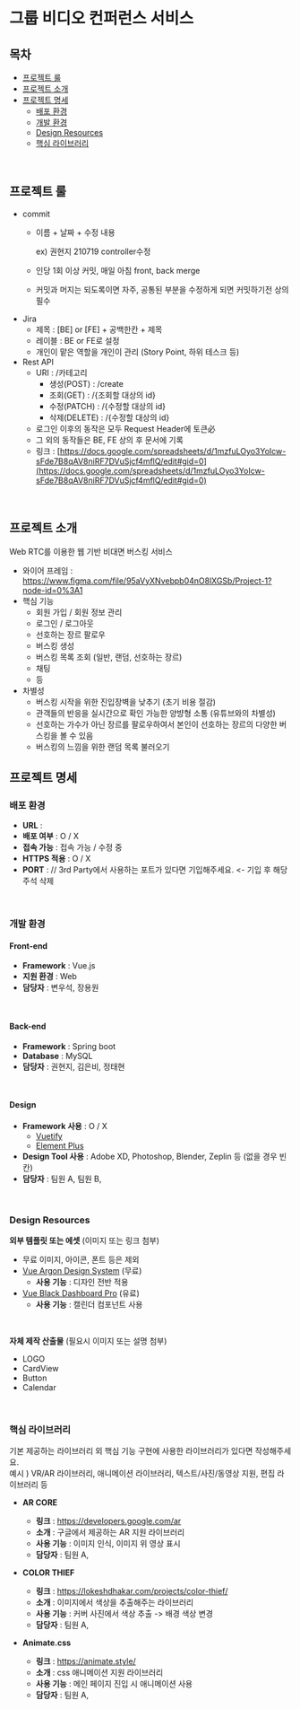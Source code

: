 # 그룹 비디오 컨퍼런스 서비스

## 목차

- [프로젝트 룰](#프로젝트-룰)   
- [프로젝트 소개](#프로젝트-소개)   
- [프로젝트 명세](#프로젝트-명세)
  - [배포 환경](#배포-환경)
  - [개발 환경](#개발-환경)
  - [Design Resources](#design-resources)
  - [핵심 라이브러리](#핵심-라이브러리)
<br>

## 프로젝트 룰
- commit
    - 이름 + 날짜 + 수정 내용

        ex) 권현지 210719 controller수정

    - 인당 1회 이상 커밋, 매일 아침 front, back merge
    - 커밋과 머지는 되도록이면 자주, 공통된 부분을 수정하게 되면 커밋하기전 상의 필수
- Jira
    - 제목 : [BE] or [FE] + 공백한칸 + 제목
    - 레이블 : BE or FE로 설정
    - 개인이 맡은 역할을 개인이 관리 (Story Point, 하위 테스크 등)
- Rest API
    - URI : /카테고리
        - 생성(POST) : /create
        - 조회(GET) : /{조회할 대상의 id}
        - 수정(PATCH) : /{수정할 대상의 id}
        - 삭제(DELETE) : /{수정할 대상의 id}
    - 로그인 이후의 동작은 모두 Request Header에 토큰必
    - 그 외의 동작들은 BE, FE 상의 후 문서에 기록
    - 링크 : [https://docs.google.com/spreadsheets/d/1mzfuLOyo3YoIcw-sFde7B8qAV8niRF7DVuSjcf4mflQ/edit#gid=0](https://docs.google.com/spreadsheets/d/1mzfuLOyo3YoIcw-sFde7B8qAV8niRF7DVuSjcf4mflQ/edit#gid=0)
<br>

## 프로젝트 소개
Web RTC를 이용한 웹 기반 비대면 버스킹 서비스
<br>

- 와이어 프레임 : https://www.figma.com/file/95aVyXNvebpb04nO8lXGSb/Project-1?node-id=0%3A1
- 핵심 기능
    - 회원 가입 / 회원 정보 관리
    - 로그인 / 로그아웃
    - 선호하는 장르 팔로우
    - 버스킹 생성
    - 버스킹 목록 조회 (일반, 랜덤, 선호하는 장르)
    - 채팅
    - 등
- 차별성
    - 버스킹 시작을 위한 진입장벽을 낮추기 (초기 비용 절감)
    - 관객들의 반응을 실시간으로 확인 가능한 양뱡형 소통 (유튜브와의 차별성)
    - 선호하는 가수가 아닌 장르를 팔로우하여서 본인이 선호하는 장르의 다양한 버스킹을 볼 수 있음
    - 버스킹의 느낌을 위한 랜덤 목록 불러오기
## 프로젝트 명세


### 배포 환경
- __URL__ : 
- __배포 여부__ : O / X
- __접속 가능__ : 접속 가능 / 수정 중
- __HTTPS 적용__ : O / X
- __PORT__ : // 3rd Party에서 사용하는 포트가 있다면 기입해주세요. <- 기입 후 해당 주석 삭제
<br>

### 개발 환경
#### Front-end
- __Framework__ : Vue.js
- __지원 환경__ : Web
- __담당자__ : 변우석, 장용원
<br>

#### Back-end
- __Framework__ : Spring boot
- __Database__ : MySQL
- __담당자__ : 권현지, 김은비, 정태현
<br>

#### Design
- __Framework 사용__ : O / X
  - [Vuetify](https://vuetifyjs.com/)
  - [Element Plus](https://element-plus.org/)
- __Design Tool 사용__ : Adobe XD, Photoshop, Blender, Zeplin 등 (없을 경우 빈칸)
- __담당자__ : 팀원 A, 팀원 B,
<br>

### Design Resources
__외부 템플릿 또는 에셋__ (이미지 또는 링크 첨부)
- 무료 이미지, 아이콘, 폰트 등은 제외
- [Vue Argon Design System](https://www.creative-tim.com/product/vue-argon-design-system?affiliate_id=116187) (무료)
  - __사용 기능__ : 디자인 전반 적용
- [Vue Black Dashboard Pro](https://www.creative-tim.com/product/vue-black-dashboard-pro?affiliate_id=116187) (유료)
  - __사용 기능__ : 캘린더 컴포넌트 사용
<br>

__자체 제작 산출물__ (필요시 이미지 또는 설명 첨부)
- LOGO
- CardView
- Button
- Calendar
<br>

### 핵심 라이브러리
기본 제공하는 라이브러리 외 핵심 기능 구현에 사용한 라이브러리가 있다면 작성해주세요.   
예시 ) VR/AR 라이브러리, 애니메이션 라이브러리, 텍스트/사진/동영상 지원, 편집 라이브러리 등

- __AR CORE__
  - __링크__ : https://developers.google.com/ar
  - __소개__ : 구글에서 제공하는 AR 지원 라이브러리
  - __사용 기능__ : 이미지 인식, 이미지 위 영상 표시
  - __담당자__ : 팀원 A, 

- __COLOR THIEF__
  - __링크__ : https://lokeshdhakar.com/projects/color-thief/
  - __소개__ : 이미지에서 색상을 추출해주는 라이브러리
  - __사용 기능__ : 커버 사진에서 색상 추출 -> 배경 색상 변경
  - __담당자__ : 팀원 A,

- __Animate.css__
  - __링크__ : https://animate.style/
  - __소개__ : css 애니메이션 지원 라이브러리
  - __사용 기능__ : 메인 페이지 진입 시 애니메이션 사용
  - __담당자__ : 팀원 A,


